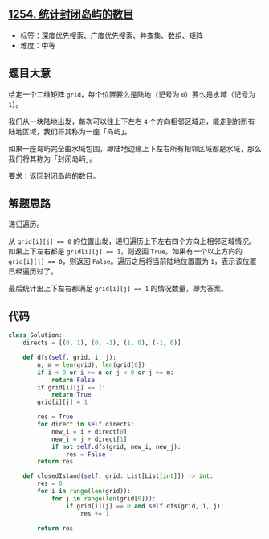 ## [1254. 统计封闭岛屿的数目](https://leetcode-cn.com/problems/number-of-closed-islands/)

- 标签：深度优先搜索、广度优先搜索、并查集、数组、矩阵
- 难度：中等

## 题目大意

给定一个二维矩阵 `grid`，每个位置要么是陆地（记号为 `0`）要么是水域（记号为 `1`）。

我们从一块陆地出发，每次可以往上下左右 `4` 个方向相邻区域走，能走到的所有陆地区域，我们将其称为一座「岛屿」。

如果一座岛屿完全由水域包围，即陆地边缘上下左右所有相邻区域都是水域，那么我们将其称为「封闭岛屿」。

要求：返回封闭岛屿的数目。

## 解题思路

递归遍历。

从 `grid[i][j] == 0` 的位置出发，递归遍历上下左右四个方向上相邻区域情况。如果上下左右都是 `grid[i][j] == 1`，则返回 `True`。如果有一个以上方向的 `grid[i][j] == 0`，则返回 `False`。遍历之后将当前陆地位置置为 `1`，表示该位置已经遍历过了。

最后统计出上下左右都满足 `grid[i][j] == 1` 的情况数量，即为答案。

## 代码

```Python
class Solution:
    directs = [(0, 1), (0, -1), (1, 0), (-1, 0)]

    def dfs(self, grid, i, j):
        n, m = len(grid), len(grid[0])
        if i < 0 or i >= n or j < 0 or j >= m:
            return False
        if grid[i][j] == 1:
            return True
        grid[i][j] = 1

        res = True
        for direct in self.directs:
            new_i = i + direct[0]
            new_j = j + direct[1]
            if not self.dfs(grid, new_i, new_j):
                res = False
        return res

    def closedIsland(self, grid: List[List[int]]) -> int:
        res = 0
        for i in range(len(grid)):
            for j in range(len(grid[0])):
                if grid[i][j] == 0 and self.dfs(grid, i, j):
                    res += 1

        return res
```

